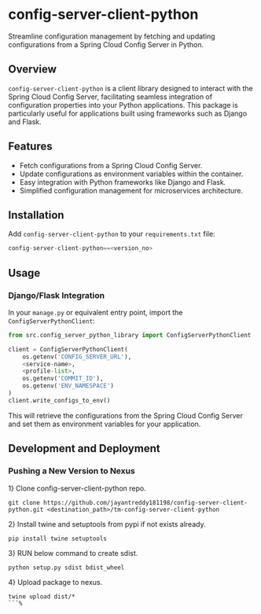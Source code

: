 # config-server-client-python

Streamline configuration management by fetching and updating configurations from a Spring Cloud Config Server in Python.

## Overview

`config-server-client-python` is a client library designed to interact with the Spring Cloud Config Server, facilitating seamless integration of configuration properties into your Python applications. This package is particularly useful for applications built using frameworks such as Django and Flask.

## Features

- Fetch configurations from a Spring Cloud Config Server.
- Update configurations as environment variables within the container.
- Easy integration with Python frameworks like Django and Flask.
- Simplified configuration management for microservices architecture.

## Installation

Add `config-server-client-python` to your `requirements.txt` file:
```python
config-server-client-python==<version_no>
```
## Usage

### Django/Flask Integration

In your `manage.py` or equivalent entry point, import the `ConfigServerPythonClient`:

```python
from src.config_server_python_library import ConfigServerPythonClient

client = ConfigServerPythonClient(
    os.getenv('CONFIG_SERVER_URL'), 
    <service-name>, 
    <profile-list>, 
    os.getenv('COMMIT_ID'), 
    os.getenv('ENV_NAMESPACE')
)
client.write_configs_to_env()
```
This will retrieve the configurations from the Spring Cloud Config Server and set them as environment variables for your application.

## Development and Deployment

### Pushing a New Version to Nexus


1} Clone config-server-client-python repo.

```
git clone https://github.com/jayantreddy181198/config-server-client-python.git <destination_path>/tm-config-server-client-python
```

2} Install twine and setuptools from pypi if not exists already.
```
pip install twine setuptools
```

3} RUN below command to create sdist.
```
python setup.py sdist bdist_wheel
```

4} Upload package to nexus.
```
twine upload dist/*
```%  